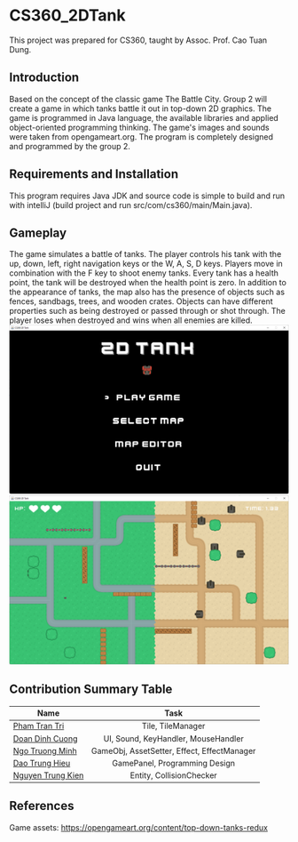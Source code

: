 # CS360_2DTank

This project was prepared for CS360, taught by Assoc. Prof. Cao Tuan Dung.

## Introduction

Based on the concept of the classic game The Battle City. Group 2 will create a game in which tanks battle it out in top-down 2D graphics. The game is programmed in Java language, the available libraries and applied object-oriented programming thinking. The game's images and sounds were taken from opengameart.org. The program is completely designed and programmed by the group 2.

## Requirements and Installation

This program requires Java JDK and source code is simple to build and run with intelliJ (build project and run src/com/cs360/main/Main.java).

## Gameplay

The game simulates a battle of tanks. The player controls his tank with the up, down, left, right navigation keys or the W, A, S, D keys. Players move in combination with the F key to shoot enemy tanks. Every tank has a health point, the tank will be destroyed when the health point is zero. In addition to the appearance of tanks, the map also has the presence of objects such as fences, sandbags, trees, and wooden crates. Objects can have different properties such as being destroyed or passed through or shot through. The player loses when destroyed and wins when all enemies are killed.
<img src="res/image/menu.png">
<img src="res/image/gameplay.png">

## Contribution Summary Table

|Name |Task     |
| ------        |:-----------------------------:  |
|[Pham Tran Tri](./exps/default/nano.py) |Tile, TileManager  |
|[Doan Dinh Cuong](./exps/default/yolox_tiny.py) |UI, Sound, KeyHandler, MouseHandler |
|[Ngo Truong Minh](./exps/default/nano.py) |GameObj, AssetSetter, Effect, EffectManager  |
|[Dao Trung Hieu](./exps/default/yolox_tiny.py) |GamePanel, Programming Design |
|[Nguyen Trung Kien](./exps/default/yolox_tiny.py) |Entity, CollisionChecker |

## References

Game assets: <https://opengameart.org/content/top-down-tanks-redux>
